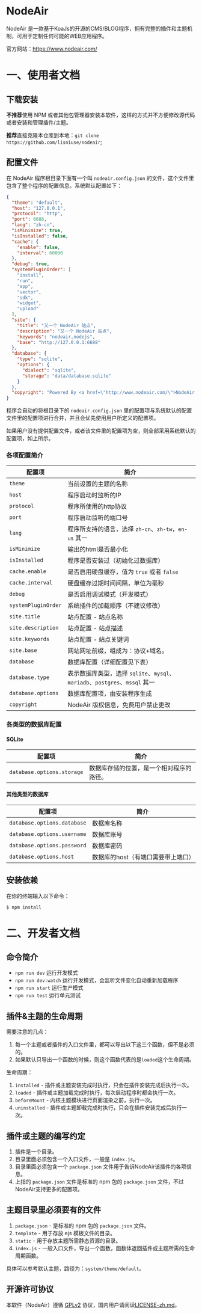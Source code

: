 # NodeAir

NodeAir 是一款基于KoaJs的开源的CMS/BLOG程序，拥有完整的插件和主题机制，可用于定制任何可能的WEB应用程序。

官方网站：https://www.nodeair.com/

# 一、使用者文档

## 下载安装

**不推荐**使用 NPM 或者其他包管理器安装本软件，这样的方式并不方便修改源代码或者安装和管理插件/主题。

**推荐**直接克隆本仓库到本地：``git clone https://github.com/lisniuse/nodeair``;

## 配置文件

在 NodeAir 程序根目录下面有一个叫 ``nodeair.config.json`` 的文件，这个文件里包含了整个程序的配置信息。系统默认配置如下：

```JSON
{
  "theme": "default",
  "host": "127.0.0.1",
  "protocol": "http",
  "port": 6688,
  "lang": "zh-cn",
  "isMinimize": true,
  "isInstalled": false,
  "cache": {
    "enable": false,
    "interval": 60000
  },
  "debug": true,
  "systemPluginOrder": [
    "install",
    "run",
    "app",
    "vector",
    "sdk",
    "widget",
    "upload"
  ],
  "site": {
    "title": "又一个 NodeAir 站点",
    "description": "又一个 NodeAir 站点",
    "keywords": "nodeair,nodejs",
    "base": "http://127.0.0.1:6688"
  },
  "database": {
    "type": "sqlite",
    "options": {
      "dialect": "sqlite",
      "storage": "data/database.sqlite"
    }
  },
  "copyright": "Powered By <a href=\"http://www.nodeair.com/\">NodeAir {version}</a>"
}
```

程序会自动的将根目录下的 ``nodeair.config.json`` 里的配置项与系统默认的配置文件里的配置项进行合并，并且会优先使用用户所定义的配置项。

如果用户没有提供配置文件，或者该文件里的配置项为空，则全部采用系统默认的配置项，如上所示。

### 各项配置简介

配置项 | 简介
---|---
``theme`` | 当前设置的主题的名称
``host`` | 程序启动时监听的IP
``protocol`` | 程序所使用的http协议
``port`` | 程序启动监听的端口号
``lang`` | 程序所支持的语言，选择 ``zh-cn``、``zh-tw``，``en-us`` 其一
``isMinimize`` | 输出的html是否最小化
``isInstalled`` | 程序是否安装过（初始化过数据库）
``cache.enable`` | 是否启用硬盘缓存，值为 ``true`` 或者 ``false``
``cache.interval`` | 硬盘缓存过期时间间隔，单位为毫秒
``debug`` | 是否启用调试模式（开发模式）
``systemPluginOrder`` | 系统插件的加载顺序（不建议修改）
``site.title`` | 站点配置 - 站点名称
``site.description`` | 站点配置 - 站点描述
``site.keywords`` | 站点配置 - 站点关键词
``site.base`` | 网站网址前缀，组成为：协议+域名。
``database`` | 数据库配置（详细配置见下表）
``database.type`` | 表示数据库类型，选择 ``sqlite``、``mysql``、``mariadb``、``postgres``、``mssql`` 其一
``database.options`` |  数据库配置项，由安装程序生成
``copyright`` | NodeAir 版权信息，免费用户禁止更改
### 各类型的数据库配置

#### SQLite

配置项 | 简介
---|---
``database.options.storage`` | 数据库存储的位置，是一个相对程序的路径。

#### 其他类型的数据库

配置项 | 简介
---|---
``database.options.database`` | 数据库名称
``database.options.username`` | 数据库账号
``database.options.password`` | 数据库密码
``database.options.host`` | 数据库的host（有端口需要带上端口）

## 安装依赖

在你的终端输入以下命令：

```bash
$ npm install
```

# 二、开发者文档

## 命令简介

- ``npm run dev`` 运行开发模式
- ``npm run dev:watch`` 运行开发模式，会监听文件变化自动重新加载程序
- ``npm run start`` 运行生产模式
- ``npm run test`` 运行单元测试

## 插件&主题的生命周期

需要注意的几点：

1. 每一个主题或者插件的入口文件里，都可以导出以下这三个函数，但不是必须的。
2. 如果默认只导出一个函数的时候，则这个函数代表的是``loaded``这个生命周期。

生命周期：

1. ``installed`` - 插件或主题安装完成时执行，只会在插件安装完成后执行一次。
1. ``loaded`` - 插件或主题加载完成时执行，每次启动程序时都会执行一次。
1. ``beforeMount`` - 内核主题模块进行页面渲染之前，执行一次。
1. ``uninstalled`` - 插件或主题卸载完成时执行，只会在插件安装完成后执行一次。
## 插件或主题的编写约定

1. 插件是一个目录。
1. 目录里面必须包含一个入口文件，一般是 ``index.js``。
1. 目录里面必须包含一个 ``package.json`` 文件用于告诉NodeAir该插件的各项信息。
1. 上指的 ``package.json`` 文件是标准的 npm 包的 ``package.json`` 文件，不过NodeAir支持更多的配置项。

## 主题目录里必须要有的文件

1. ``package.json`` - 是标准的 npm 包的 ``package.json`` 文件。
1. ``template`` - 用于存放 ejs 模板文件的目录。
1. ``static`` - 用于存放主题所需静态资源的目录。
1. ``index.js`` - 一般入口文件，导出一个函数，函数体返回插件或主题所需的生命周期函数。

具体可以参考默认主题，路径为：``system/theme/default``。

## 开源许可协议

本软件（NodeAir）遵循 [GPLv2](https://www.gnu.org/licenses/old-licenses/gpl-2.0.en.html) 协议，国内用户请阅读[LICENSE-zh.md](/LICENSE-zh.md)。
